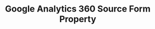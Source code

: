 ---
# -------------------------- #
#     USING THIS TEMPLATE    #
# -------------------------- #

## NEED HELP USING THIS TEMPLATE? SEE:
## https://docs-about-stitch-docs.netlify.com/reference/connect-templates/destination-form-property/
## FOR INSTRUCTIONS & REFERENCE INFO


# -------------------------- #
#        CONTENT TYPE        #
# -------------------------- #

product-type: "connect"
content-type: "api-form"
form-type: "source"
key: "source-form-properties-ga360-object"


# -------------------------- #
#        OBJECT INFO         #
# -------------------------- #

title: "Google Analytics 360 Source Form Property"
api-type: "platform.ga360"
display-name: "Google Analytics 360"

source-type: "saas"
docs-name: "google-analytics-360" # This should be whatever integration.name is. Ex: LinkedIn Ads is linkedin-ads


# -------------------------- #
#      OBJECT ATTRIBUTES     #
# -------------------------- #

uses-start-date: true

# Only source-specific attributes need to be listed here.
# The following attributes are considered common,
# and therefore don't need to be listed:
# anchor_time, cron_expression, frequency_in_minutes, image_version, start_date 

object-attributes:
  - name: "dataset_id"
    type: "string"
    required: true
    description: ""
    value: ""

  - name: "page_size"
    type: "string"
    required: false
    description: ""
    value: ""
    
  - name: "project_id"
    type: "string"
    required: true
    description: ""
    value: ""
    
  - name: "service_account_json"
    type: "string"
    required: false
    description: ""
    value: ""      
---